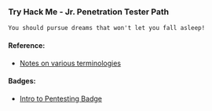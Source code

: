 ### Try Hack Me - Jr. Penetration Tester Path
`You should pursue dreams that won't let you fall asleep!`

#### Reference:
- [Notes on various terminologies](https://github.com/wannabemrrobot/knowledge-base/blob/master/terminologies.md)

#### Badges:
- [Intro to Pentesting Badge](https://tryhackme.com/whoismrrobot/badges/intro-to-pentesting)